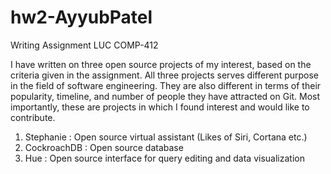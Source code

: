 # hw2-AyyubPatel
Writing Assignment LUC COMP-412

I have written on three open source projects of my interest, based on the criteria given in the assignment. All three projects serves 
different purpose in the field of software engineering. They are also different in terms of their popularity, timeline, and number of people 
they have attracted on Git. Most importantly, these are projects in which I found interest and would like to contribute.

1. Stephanie   : Open source virtual assistant (Likes of Siri, Cortana etc.)
2. CockroachDB : Open source database
3. Hue         : Open source interface for query editing and data visualization
